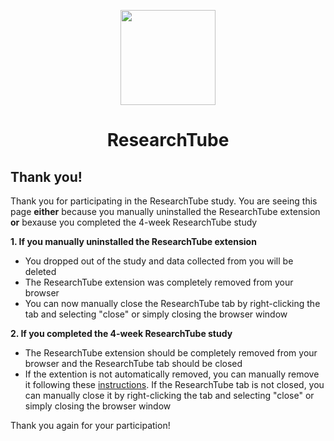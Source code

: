 <p align="center">
	<img src="../img/logo.png" width="152" />
</p>
<h1 align="center">
    ResearchTube
</h1>

## Thank you!
Thank you for participating in the ResearchTube study. You are seeing this page **either** because you manually uninstalled the ResearchTube extension **or** bexause you completed the 4-week ResearchTube study

**1. If you manually uninstalled the ResearchTube extension**
- You dropped out of the study and data collected from you will be deleted  
- The ResearchTube extension was completely removed from your browser
- You can now manually close the ResearchTube tab by right-clicking the tab and selecting "close" or simply closing the browser window

**2. If you completed the 4-week ResearchTube study**<br/>
- The ResearchTube extension should be completely removed from your browser and the ResearchTube tab should be closed
- If the extention is not automatically removed, you can manually remove it following these [instructions](https://support.google.com/chrome_webstore/answer/2664769?hl=en). If the ResearchTube tab is not closed, you can manually close it by right-clicking the tab and selecting "close" or simply closing the browser window

Thank you again for your participation!
